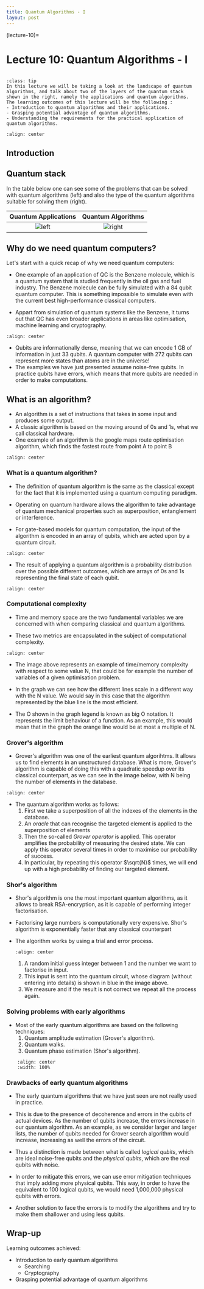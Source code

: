 ```yaml
---
title: Quantum Algorithms - I
layout: post
---
```


(lecture-10)=
# Lecture 10: Quantum Algorithms - I

```{warning} These lecture notes are a work in progress and are not a replacement for watching the lecture video, it's intended to be a supplementary reading after watching the lecture 
```

```{admonition} Learning Outcomes
:class: tip
In this lecture we will be taking a look at the landscape of quantum algorithms, and talk about two of the layers of the quantum stack shown in the right, namely the applications and quantum algorithms. The learning outcomes of this lecture will be the following : 
- Introduction to quantum algorithms and their applications.
- Grasping potential advantage of quantum algorithms.
- Understanding the requirements for the practical application of quantum algorithms.
```


```{image} ../prep/images/quant.png
:align: center
```

## Introduction

## Quantum stack

In the table below one can see some of the problems that can be solved with quantum algorithms (left) and also the type of the quantum algorithms suitable for solving them (right). 

|**Quantum Applications** | **Quantum Algorithms**|
|:---:|:---:|
|![left](./images/applications.png)|![right](./images/algorithms.png)|

## Why do we need quantum computers?

Let's start with a quick recap of why we need quantum computers:

- One example of an application of QC is the Benzene molecule, which is a quantum system that is studied frequently in the oil gas and fuel industry. The Benzene molecule can be fully simulated with a 84 qubit quantum computer. This is something impossible to simulate even with the current best high-performance classical computers.

- Appart from simulation of quantum systems like the Benzene, it turns out that QC has even broader applications in areas like optimisation, machine learning and cryptography.

```{image} ./images/benzene.png
:align: center
```

- Qubits are informationally dense, meaning that we can encode 1 GB of information in just 33 qubits. A quantum computer with 272 qubits can represent more states than atoms are in the universe!
- The examples we have just presented assume noise-free qubits. In practice qubits have errors, which means that more qubits are needed in order to make computations.


## What is an algorithm? 

- An algorithm is a set of instructions that takes in some input and produces some output.
- A classic algorithm is based on the moving around of 0s and 1s, what we call classical hardware.
- One example of an algorithm is the google maps route optimisation algorithm, which finds the fastest route from point A to point B

```{image} ./images/maps.png
:align: center
```

### What is a quantum algorithm? 

- The definition of quantum algorithm is the same as the classical except for the fact that it is implemented using a quantum computing paradigm.

- Operating on quantum hardware allows the algorithm to take advantage of quantum mechanical properties such as superposition, entanglement or interference.

- For gate-based models for quantum computation, the input of the algorithm is encoded in an array of qubits, which are acted upon by a quantum circuit.

```{image} ./images/circuit.png
:align: center
```

- The result of applying a quantum algorithm is a probability distribution over the possible different outcomes, which are arrays of 0s and 1s representing the final state of each qubit.

```{image} ./images/outcome.jpg
:align: center
```

### Computational complexity

- Time and memory space are the two fundamental variables we are concerned with when comparing classical and quantum algorithms.

- These two metrics are encapsulated in the subject of computational complexity.

```{image} ./images/complexity.jpg
:align: center
```

- The image above represents an example of time/memory complexity with respect to some value N, that could be for example the number of variables of a given optimisation problem.

- In the graph we can see how the different lines scale in a different way with the N value. We would say in this case that the algorithm represented by the blue line is the most efficient. 

- The O shown in the graph legend is known as big O notation. It represents the limit behaviour of a function. As an example, this would mean that in the graph the orange line would be at most a multiple of N.

### Grover's algorithm


- Grover's algorithm was one of the earliest quantum algorihtms. It allows us to find elements in an unstructured database. What is more, Grover's algorithm is capable of doing this with a quadratic speedup over its classical counterpart, as we can see in the image below, with N being the number of elements in the database.

```{image} ./images/grover_1.jpg
:align: center
```

- The quantum algorithm works as follows:
    1. First we take a superposition of all the indexes of the elements in the database.
    2. An _oracle_ that can recognise the targeted element is applied to the superposition of elements
    3. Then the so-called _Grover operator_ is applied. This operator amplifies the probability of measuring the desired state. We can apply this operator several times in order to maximise our probability of success.
    4. In particular, by repeating this operator $\sqrt{N}$ times, we will end up with a high probability of finding our targeted element.

### Shor's algorithm 

- Shor's algorithm is one the most important quantum algorithms, as it allows to break RSA-encryption, as it is capable of performing integer factorisation.

- Factorising large numbers is computationally very expensive. Shor's algorithm is exponentially faster that any classical counterpart

- The algorithm works by using a trial and error process.
    ```{image} ./images/shor.jpg
    :align: center
    ```
    
    1. A random initial guess integer between 1 and the number we want to factorise in input.
    2. This input is sent into the quantum circuit, whose diagram (without entering into details) is shown in blue in the image above.
    3. We measure and if the result is not correct we repeat all the process again.


### Solving problems with early algorithms

- Most of the early quantum algorithms are based on the following techniques:
    1. Quantum amplitude estimation (Grover's algorithm).
    2. Quantum walks.
    3. Quantum phase estimation (Shor's algorithm).
    
```{drawio-image} ./images/early_algorithms.drawio
    :align: center
    :width: 100%
```

### Drawbacks of early quantum algorithms

- The early quantum algorithms that we have just seen are not really used in practice.

- This is due to the presence of decoherence and errors in the qubits of actual devices. As the number of qubits increase, the errors increase in our quantum algorithm. As an example, as we consider larger and larger lists, the number of qubits needed for Grover search algorithm would increase, increasing as well the errors of the circuit.

- Thus a distinction is made between what is called _logical qubits_, which are ideal noise-free qubits and the _physical qubits_, which are the real qubits with noise.

- In order to mitigate this errors, we can use error mitigation techniques that imply adding more physical qubits. This way, in order to have the equivalent to 100 logical qubits, we would need 1,000,000 physical qubits with errors.

- Another solution to face the errors is to modify the algorithms and try to make them shallower and using less qubits.


## Wrap-up
Learning outcomes achieved:
- Introduction to early quantum algorithms
    - Searching
    - Cryptography
- Grasping potential advantage of quantum algorithms
